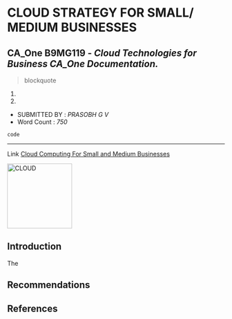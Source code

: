 
# CLOUD STRATEGY FOR SMALL/ MEDIUM BUSINESSES

## **CA_One B9MG119** - *Cloud Technologies for Business CA_One Documentation.*


> blockquote
1. 
2. 
  
- SUBMITTED BY : *PRASOBH G V*
- Word Count   : *750*

`code`

-----------------------------------------------

Link [Cloud Computing For Small and Medium Businesses](https://ieeexplore.ieee.org/stamp/stamp.jsp?tp=&arnumber=6470904)

<img width="150" height="150" alt="CLOUD" src="https://www.eginnovations.com/blog/wp-content/uploads/2021/09/Cloud-Computing.jpg">

## Introduction
The 
## Recommendations

## References
